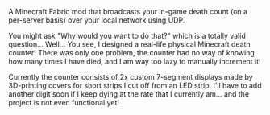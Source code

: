A Minecraft Fabric mod that broadcasts your in-game death count (on a per-server basis) over your local network using UDP.

You might ask "Why would you want to do that?" which is a totally valid question... Well... You see, I designed a real-life physical Minecraft death counter! There was only one problem, the counter had no way of knowing how many times I have died, and I am way too lazy to manually increment it!

Currently the counter consists of 2x custom 7-segment displays made by 3D-printing covers for short strips I cut off from an LED strip. I'll have to add another digit soon if I keep dying at the rate that I currently am... and the project is not even functional yet!
